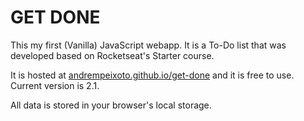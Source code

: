 # GET DONE

This my first (Vanilla) JavaScript webapp. It is a To-Do list that was developed based on
Rocketseat's Starter course.

It is hosted at [andrempeixoto.github.io/get-done](https://andrempeixoto.github.io/get-done) and it
is free to use. Current version is 2.1.

All data is stored in your browser's local storage.
